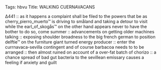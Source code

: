 Tags: hbvu
Title: WALKING CUERNAVACANS
  
∆441 :: as it happens a complaint shall be filed to the powers that be as cherry_pierro_muerto™ is driving to småland and taking a detour to visit while the earl_of_skogås™ on the other hand appears never to have the bother to do so, come summer :: advancements on getting older machines talking :: exposing shoulder broadness to the big french german to position delftie™ on the furniture giant turned energy producer :: enter the currnavaca-sevilla contingent and of course barbacoa needs to to be arranged :: then almost ruined on account of a over-fat batch of chorizo :: a chance spread of bad gut bacteria to the sevillean emissary causes a feeling if anxiety and guilt 